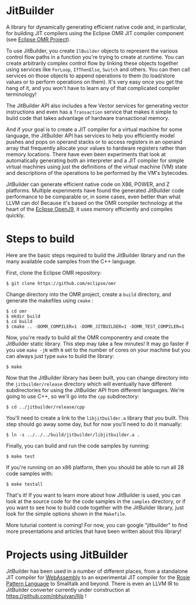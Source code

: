 <!--
Copyright IBM Corp. and others 2016

This program and the accompanying materials are made available under
the terms of the Eclipse Public License 2.0 which accompanies this
distribution and is available at https://www.eclipse.org/legal/epl-2.0/
or the Apache License, Version 2.0 which accompanies this distribution and
is available at https://www.apache.org/licenses/LICENSE-2.0.

This Source Code may also be made available under the following
Secondary Licenses when the conditions for such availability set
forth in the Eclipse Public License, v. 2.0 are satisfied: GNU
General Public License, version 2 with the GNU Classpath 
Exception [1] and GNU General Public License, version 2 with the
OpenJDK Assembly Exception [2].

[1] https://www.gnu.org/software/classpath/license.html
[2] http://openjdk.java.net/legal/assembly-exception.html

SPDX-License-Identifier: EPL-2.0 OR Apache-2.0 OR GPL-2.0 WITH Classpath-exception-2.0 OR LicenseRef-GPL-2.0 WITH Assembly-exception
-->

# JitBuilder

A library for dynamically generating efficient native code and,
in particular, for building JIT compilers using the Eclipse OMR
JIT compiler component
(see [Eclipse OMR Project](https://github.com/eclipse/omr)).

To use JitBuilder, you create `IlBuilder` objects to represent
the various control flow paths in a function you're trying to create
at runtime. You can create arbitrarily complex control flow by linking
these objects together using services like `ForLoop`, `IfThenElse`,
`Switch` and others. You can then call services on those objects to
append operations to them (to load/store values or to perform operations
on them). It's very easy once you get the hang of it, and you won't
have to learn any of that complicated compiler terminology!

The JitBuilder API also includes a few Vector services for generating
vector instructions and even has a `Transaction` service that makes it
simple to build code that takes advantage of hardware transactional
memory.

And if your goal is to create a JIT compiler for a virtual machine for
some language, the JitBuilder API has services to help you efficiently
model pushes and pops on operand stacks or to access registers in an
operand array that frequently allocate your values to hardware registers
rather than memory locations. There have even been experiments that look
at automatically generating both an interpreter and a JIT compiler for
simple virtual machines using just the definitions of the virtual
machine (VM) state and descriptions of the operations to be performed
by the VM's bytecodes.

JitBuilder can generate efficient native code on X86, POWER, and Z platforms.
Multiple experiments have found the generated JitBuilder code performance
to be comparable or, in some cases, even better than what LLVM can do!
Because it's based on the OMR compiler technology at the heart of the
[Eclipse OpenJ9](https://www.eclipse.org/openj9), it uses memory
efficiently and compiles quickly.

# Steps to build

Here are the basic steps required to build the JitBuilder library and
run the many available code samples from the C++ language.

First, clone the Eclipse OMR repository:

```
$ git clone https://github.com/eclipse/omr
```

Change directory into the OMR project, create a `build` directory, and
generate the makefiles using `cmake` :

```
$ cd omr
$ mkdir build
$ cd build
$ cmake .. -DOMR_COMPILER=1 -DOMR_JITBUILDER=1 -DOMR_TEST_COMPILER=1
```

Now, you're ready to build all the OMR componentry and create the
JitBuilder static library. This step may take a few minutes! It may
go faster if you use `make -jN` with `N` set to the number of cores
on your machine but you can always just type `make` to build the
library:

```
$ make
```

Now that the JitBuilder library has been built, you can change directory
into the `jitbuilder/release` directory which will eventually have different
subdirectories for using the JitBuilder API from different languages. We're
going to use C++, so we'll go into the `cpp` subdirectory:

```
$ cd ../jitbuilder/release/cpp
```

You'll need to create a link to the `libjitbuilder.a` library that you
built. This step should go away some day, but for now you'll need to do
it manually:

```
$ ln -s ../../../build/jitbuilder/libjitbuilder.a .
```

Finally, you can build and run the code samples by running:

```
$ make test
```

If you're running on an x86 platform, then you should be able to run all
28 code samples with:

```
$ make testall
```

That's it! If you want to learn more about how JitBuilder is used, you can
look at the source code for the code samples in the `samples` directory, or
if you want to see how to build code together with the JitBuilder library,
just look for the simple options shown in the `Makefile`.

More tuturial content is coming! For now, you can google "jitbuilder" to find
more presentations and articles that have been written about this library!

# Projects using JitBuilder

JitBuilder has been used in a number of different places, from a
standalone JIT compiler for [WebAssembly](https://github.com/wasmjit-omr/wasmjit-omr)
to an experimental JIT compiler for the
[Rosie Pattern Language](https://github.com/mstoodle/rosie-lpeg/tree/experimental_omrjit)
to Smalltalk and beyond. There is even an LLVM IR to JitBuilder converter
currently under construction at https://github.com/nbhuiyan/lljb !
